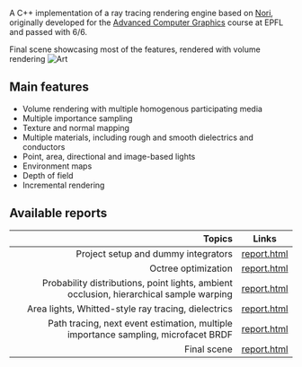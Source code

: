 A C++ implementation of a ray tracing rendering engine based on [Nori](https://wjakob.github.io/nori/), originally developed for the [Advanced Computer Graphics](https://edu.epfl.ch/coursebook/en/advanced-computer-graphics-CS-440) course at EPFL and passed with 6/6.

Final scene showcasing most of the features, rendered with volume rendering
<img src="./results/project/Final_image/base3_alternate_2048samples_Edited.png" alt="Art">

## Main features
- Volume rendering with multiple homogenous participating media
- Multiple importance sampling
- Texture and normal mapping
- Multiple materials, including rough and smooth dielectrics and conductors
- Point, area, directional and image-based lights
- Environment maps
- Depth of field
- Incremental rendering

## Available reports

| Topics   |  Links
| ---------: | ---------------------------------------------
| Project setup and dummy integrators          | [report.html](results/homework-1/report.html)
| Octree optimization          | [report.html](results/homework-2/report.html)
| Probability distributions, point lights, ambient occlusion, hierarchical sample warping          | [report.html](results/homework-3/report.html)
| Area lights, Whitted-style ray tracing, dielectrics         | [report.html](results/homework-4/report.html)
| Path tracing, next event estimation, multiple importance sampling, microfacet BRDF          | [report.html](results/homework-5/report.html)
| Final scene          | [report.html](results/project/report.html)
